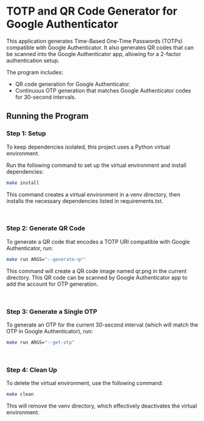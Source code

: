 # TOTP and QR Code Generator for Google Authenticator

This application generates Time-Based One-Time Passwords (TOTPs) compatible with Google Authenticator. It also generates QR codes that can be scanned into the Google Authenticator app, allowing for a 2-factor authentication setup.

The program includes:
- QR code generation for Google Authenticator.
- Continuous OTP generation that matches Google Authenticator codes for 30-second intervals.

## Running the Program

### Step 1: Setup
To keep dependencies isolated, this project uses a Python virtual environment.

Run the following command to set up the virtual environment and install dependencies:

```bash
make install
```
This command creates a virtual environment in a venv directory, then installs the necessary dependencies listed in requirements.txt.

&nbsp;&nbsp;

### Step 2: Generate QR Code

To generate a QR code that encodes a TOTP URI compatible with Google Authenticator, run:

```bash
make run ARGS="--generate-qr"
```

This command will create a QR code image named qr.png in the current directory. This QR code can be scanned by Google Authenticator app to add the account for OTP generation.

&nbsp;&nbsp;

### Step 3: Generate a Single OTP

To generate an OTP for the current 30-second interval (which will match the OTP in Google Authenticator), run:

```bash
make run ARGS="--get-otp"
```
&nbsp;&nbsp;

### Step 4: Clean Up
To delete the virtual environment, use the following command:

```bash
make clean
```
This will remove the venv directory, which effectively deactivates the virtual environment.
